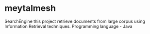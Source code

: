 # meytalmesh
SearchEngine
this project retrieve documents from large corpus using Information Retrieval techniques.
Programming language - Java
